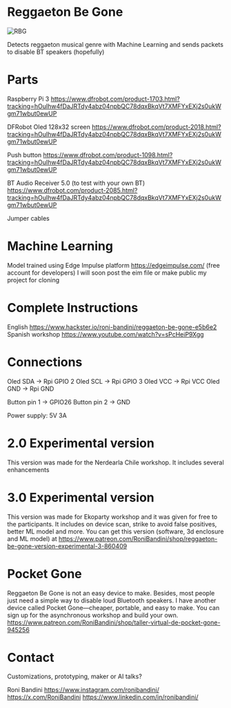 # Reggaeton Be Gone

![RBG](https://github.com/user-attachments/assets/82ae1932-0db3-41b7-aafb-94ccb48f4141)

Detects reggaeton musical genre with Machine Learning and sends packets to disable BT speakers (hopefully)

# Parts 
Raspberry Pi 3 https://www.dfrobot.com/product-1703.html?tracking=hOuIhw4fDaJRTdy4abz04npbQC78dqxBkqVt7XMFYxEXj2s0ukWgm71wbut0ewUP

DFRobot Oled 128x32 screen https://www.dfrobot.com/product-2018.html?tracking=hOuIhw4fDaJRTdy4abz04npbQC78dqxBkqVt7XMFYxEXj2s0ukWgm71wbut0ewUP

Push button https://www.dfrobot.com/product-1098.html?tracking=hOuIhw4fDaJRTdy4abz04npbQC78dqxBkqVt7XMFYxEXj2s0ukWgm71wbut0ewUP

BT Audio Receiver 5.0 (to test with your own BT) https://www.dfrobot.com/product-2085.html?tracking=hOuIhw4fDaJRTdy4abz04npbQC78dqxBkqVt7XMFYxEXj2s0ukWgm71wbut0ewUP 

Jumper cables

# Machine Learning
Model trained using Edge Impulse platform https://edgeimpulse.com/ (free account for developers)
I will soon post the eim file or make public my project for cloning

# Complete Instructions
English https://www.hackster.io/roni-bandini/reggaeton-be-gone-e5b6e2
Spanish workshop https://www.youtube.com/watch?v=sPcHeiP9Xgg

# Connections
Oled SDA ->  Rpi GPIO 2
Oled SCL -> Rpi GPIO 3
Oled VCC -> Rpi VCC
Oled GND -> Rpi GND

Button pin 1 -> GPIO26
Button pin 2 -> GND

Power supply: 5V 3A

# 2.0 Experimental version
This version was made for the Nerdearla Chile workshop. It includes several enhancements  

# 3.0 Experimental version
This version was made for Ekoparty workshop and it was given for free to the participants. It includes on device scan, strike to avoid false positives, better ML model and more. You can get this version (software, 3d enclosure and ML model) at https://www.patreon.com/RoniBandini/shop/reggaeton-be-gone-version-experimental-3-860409 

# Pocket Gone

Reggaeton Be Gone is not an easy device to make. Besides, most people just need a simple way to disable loud Bluetooth speakers. I have another device called Pocket Gone—cheaper, portable, and easy to make. You can sign up for the asynchronous workshop and build your own. https://www.patreon.com/RoniBandini/shop/taller-virtual-de-pocket-gone-945256 

# Contact
Customizations, prototyping, maker or AI talks? 

Roni Bandini
https://www.instagram.com/ronibandini/
https://x.com/RoniBandini
https://www.linkedin.com/in/ronibandini/
